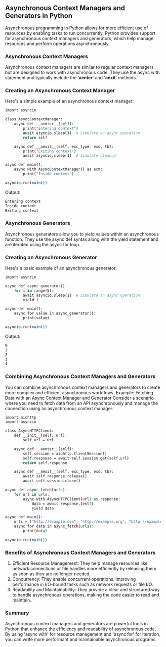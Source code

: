 ## Asynchronous Context Managers and Generators in Python
Asynchronous programming in Python allows for more efficient use of resources by enabling tasks to run concurrently. Python provides support for asynchronous 
context managers and generators, which help manage resources and perform operations asynchronously.

### Asynchronous Context Managers
Asynchronous context managers are similar to regular context managers but are designed to work with asynchronous code. They use the async with statement and 
typically include the '__aenter__' and '__aexit__' methods.

### Creating an Asynchronous Context Manager
Here's a simple example of an asynchronous context manager:

```bash
import asyncio

class AsyncContextManager:
    async def __aenter__(self):
        print("Entering context")
        await asyncio.sleep(1)  # Simulate an async operation
        return self

    async def __aexit__(self, exc_type, exc, tb):
        print("Exiting context")
        await asyncio.sleep(1)  # Simulate cleanup

async def main():
    async with AsyncContextManager() as acm:
        print("Inside context")

asyncio.run(main())
```

Output:

```bash
Entering context
Inside context
Exiting context
```

### Asynchronous Generators
Asynchronous generators allow you to yield values within an asynchronous function. They use the async def syntax along with the yield statement and are 
iterated using the async for loop.

### Creating an Asynchronous Generator
Here's a basic example of an asynchronous generator:

```bash
import asyncio

async def async_generator():
    for i in range(5):
        await asyncio.sleep(1)  # Simulate an async operation
        yield i

async def main():
    async for value in async_generator():
        print(value)

asyncio.run(main())
```
Output:
```bash
0
1
2
3
4
```
### Combining Asynchronous Context Managers and Generators
You can combine asynchronous context managers and generators to create more complex and efficient asynchronous workflows.
Example: Fetching Data with an Async Context Manager and Generator
Consider a scenario where you need to fetch data from an API asynchronously and manage the connection using an asynchronous context manager:
```bash
import aiohttp
import asyncio

class AsyncHTTPClient:
    def __init__(self, url):
        self.url = url

    async def __aenter__(self):
        self.session = aiohttp.ClientSession()
        self.response = await self.session.get(self.url)
        return self.response

    async def __aexit__(self, exc_type, exc, tb):
        await self.response.release()
        await self.session.close()

async def async_fetch(urls):
    for url in urls:
        async with AsyncHTTPClient(url) as response:
            data = await response.text()
            yield data

async def main():
    urls = ["http://example.com", "http://example.org", "http://example.net"]
    async for data in async_fetch(urls):
        print(data)

asyncio.run(main())
```
### Benefits of Asynchronous Context Managers and Generators
1. Efficient Resource Management: They help manage resources like network connections or file handles more efficiently by releasing them as soon as they are no longer needed.
2. Concurrency: They enable concurrent operations, improving performance in I/O-bound tasks such as network requests or file I/O.
3. Readability and Maintainability: They provide a clear and structured way to handle asynchronous operations, making the code easier to read and maintain.
### Summary
Asynchronous context managers and generators are powerful tools in Python that enhance the efficiency and readability 
of asynchronous code. By using 'async with' for resource management and 'async for' for iteration, you can write more performant and maintainable asynchronous 
programs.